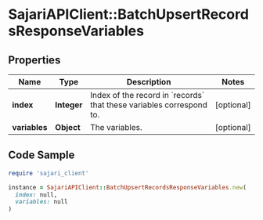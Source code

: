 # SajariAPIClient::BatchUpsertRecordsResponseVariables

## Properties

| Name | Type | Description | Notes |
| ---- | ---- | ----------- | ----- |
| **index** | **Integer** | Index of the record in &#x60;records&#x60; that these variables correspond to. | [optional] |
| **variables** | **Object** | The variables. | [optional] |

## Code Sample

```ruby
require 'sajari_client'

instance = SajariAPIClient::BatchUpsertRecordsResponseVariables.new(
  index: null,
  variables: null
)
```

